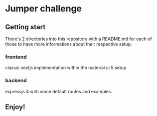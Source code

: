 # Jumper challenge

## Getting start

There's 2 directories into this repository with a README.md for each of those to have more informations about their respective setup.

### frontend

classic nextjs implementation within the material ui 5 setup.

### backend

expressjs 4 with some default routes and examples.

## Enjoy!
